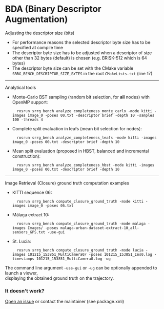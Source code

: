 # BDA (Binary Descriptor Augmentation)
Adjusting the descriptor size (bits)
- For performance reasons the selected descriptor byte size has to be specified at compile time
- The descriptor byte size has to be adjusted when a descriptor of size other than 32 bytes (default) is chosen (e.g. BRISK-512 which is 64 bytes)
- The descriptor byte size can be set with the CMake variable `SRRG_BENCH_DESCRIPTOR_SIZE_BYTES` in the root `CMakeLists.txt` (line 17)

---
Analytical tools
- Monte-Carlo BST sampling (random bit selection, for **all** nodes) with OpenMP support:

        rosrun srrg_bench analyze_completeness_monte_carlo -mode kitti -images image_0 -poses 00.txt -descriptor brief -depth 10 -samples 100 -threads 4

- Complete split evaluation in leafs (mean bit selection for nodes):

        rosrun srrg_bench analyze_completeness_leafs -mode kitti -images image_0 -poses 00.txt -descriptor brief -depth 10

- Mean split evaluation (proposed in HBST, balanced and incremental construction):

        rosrun srrg_bench analyze_completeness_hbst -mode kitti -images image_0 -poses 00.txt -descriptor brief -depth 10

---
Image Retrieval (Closure) ground truth computation examples
- KITTI sequence 06:

        rosrun srrg_bench compute_closure_ground_truth -mode kitti -images image_0 -poses 06.txt

- Málaga extract 10:

        rosrun srrg_bench compute_closure_ground_truth -mode malaga -images Images/ -poses malaga-urban-dataset-extract-10_all-sensors_GPS.txt -use-gui
    
- St. Lucia:

        rosrun srrg_bench compute_closure_ground_truth -mode lucia -images 101215_153851_MultiCamera0/ -poses 101215_153851_Ins0.log -timestamps 101215_153851_MultiCamera0.log -ug
    
The command line argument `-use-gui` or `-ug` can be optionally appended to launch a viewer, <br>
displaying the obtained ground truth on the trajectory.

### It doesn't work? ###
[Open an issue](https://gitlab.com/srrg-software/srrg_bench/issues) or contact the maintainer (see package.xml)

